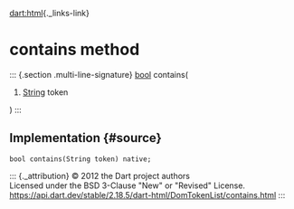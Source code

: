 [dart:html](../../dart-html/dart-html-library){._links-link}

contains method
===============

::: {.section .multi-line-signature}
[bool](../../dart-core/bool-class) contains(

1.  [String](../../dart-core/string-class) token

)
:::

Implementation {#source}
--------------

``` {.language-dart data-language="dart"}
bool contains(String token) native;
```

::: {._attribution}
© 2012 the Dart project authors\
Licensed under the BSD 3-Clause \"New\" or \"Revised\" License.\
<https://api.dart.dev/stable/2.18.5/dart-html/DomTokenList/contains.html>
:::
